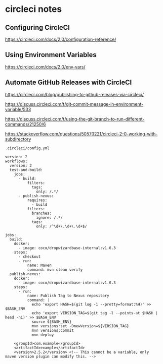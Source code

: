 # circleci notes

## Configuring CircleCI

https://circleci.com/docs/2.0/configuration-reference/

## Using Environment Variables

https://circleci.com/docs/2.0/env-vars/

## Automate GitHub Releases with CircleCI

https://circleci.com/blog/publishing-to-github-releases-via-circleci/

https://discuss.circleci.com/t/git-commit-message-in-environment-variable/533

https://discuss.circleci.com/t/using-the-git-branch-to-run-different-commands/21250/6


https://stackoverflow.com/questions/50570221/circleci-2-0-working-with-subdirectory

```
.circleci/config.yml
```

```
version: 2
workflows:
  version: 2
  test-and-build:
    jobs:
      - build:
          filters:
            tags:
              only: /.*/
      - publish-nexus:
          requires:
            - build
          filters:
            branches:
              ignore: /.*/
            tags:
              only: /^\d+\.\d+\.\d+$/

jobs:
  build:
    docker:
      - image: coco/dropwizardbase-internal:v1.0.3
    steps:
      - checkout
      - run:
          name: Maven
          command: mvn clean verify
  publish-nexus:
    docker:
      - image: coco/dropwizardbase-internal:v1.0.3
    steps:
      - run:
          name: Publish Tag to Nexus repository
          command: |
            echo 'export HASH=$(git log -1 --pretty=format:%H)' >> $BASH_ENV
            echo 'export VERSION_TAG=$(git tag -l --points-at $HASH | head -n1)' >> $BASH_ENV
            source ${BASH_ENV}
            mvn versions:set -DnewVersion=${VERSION_TAG}
            mvn versions:commit
            mvn deploy
```

```
    <groupId>com.example</groupId>
    <artifactId>example</artifactId>
    <version>2.5.2</version> <!-- This cannot be a variable, only maven version plugin can modify this. -->
```

